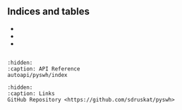 <!--
SPDX-FileCopyrightText: 2022 Stephan Druskat <pyswh@sdruskat.net>

SPDX-License-Identifier: CC-BY-4.0
-->

## Indices and tables

* [](genindex)
* [](modindex)
* [](search)

```{include} ../../README.md
```

<!--
```{toctree}
:hidden:
:caption: Usage
save
```
-->

```{toctree}
:hidden:
:caption: API Reference
autoapi/pyswh/index
```

```{toctree}
:hidden:
:caption: Links
GitHub Repository <https://github.com/sdruskat/pyswh>
```
